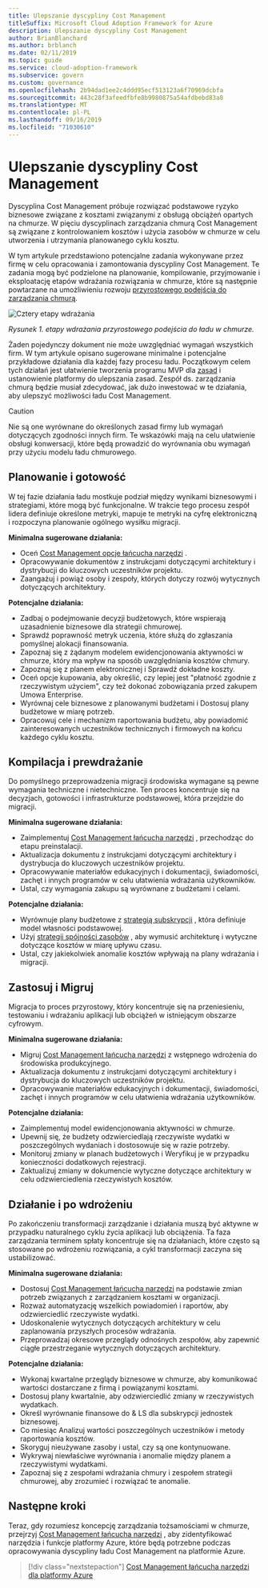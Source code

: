 ```yaml
---
title: Ulepszanie dyscypliny Cost Management
titleSuffix: Microsoft Cloud Adoption Framework for Azure
description: Ulepszanie dyscypliny Cost Management
author: BrianBlanchard
ms.author: brblanch
ms.date: 02/11/2019
ms.topic: guide
ms.service: cloud-adoption-framework
ms.subservice: govern
ms.custom: governance
ms.openlocfilehash: 2b94dad1ee2c4ddd95ecf513123a6f70969dcbfa
ms.sourcegitcommit: 443c28f3afeedfbfe8b9980875a54afdbebd83a8
ms.translationtype: MT
ms.contentlocale: pl-PL
ms.lasthandoff: 09/16/2019
ms.locfileid: "71030610"
---
```

# <a name="cost-management-discipline-improvement"></a>Ulepszanie dyscypliny Cost Management

Dyscyplina Cost Management próbuje rozwiązać podstawowe ryzyko biznesowe związane z kosztami związanymi z obsługą obciążeń opartych na chmurze. W pięciu dyscyplinach zarządzania chmurą Cost Management są związane z kontrolowaniem kosztów i użycia zasobów w chmurze w celu utworzenia i utrzymania planowanego cyklu kosztu.

W tym artykule przedstawiono potencjalne zadania wykonywane przez firmę w celu opracowania i zamontowania dyscypliny Cost Management. Te zadania mogą być podzielone na planowanie, kompilowanie, przyjmowanie i eksploatację etapów wdrażania rozwiązania w chmurze, które są następnie powtarzane na umożliwieniu rozwoju [przyrostowego podejścia do zarządzania chmurą](../guides/index.md#an-incremental-approach-to-cloud-governance).

![Cztery etapy wdrażania](../../_images/govern/adoption-phases.png)

*Rysunek 1. etapy wdrażania przyrostowego podejścia do ładu w chmurze.*

Żaden pojedynczy dokument nie może uwzględniać wymagań wszystkich firm. W tym artykule opisano sugerowane minimalne i potencjalne przykładowe działania dla każdej fazy procesu ładu. Początkowym celem tych działań jest ułatwienie tworzenia programu MVP dla [zasad](../guides/index.md#an-incremental-approach-to-cloud-governance) i ustanowienie platformy do ulepszania zasad. Zespół ds. zarządzania chmurą będzie musiał zdecydować, jak dużo inwestować w te działania, aby ulepszyć możliwości ładu Cost Management.

> [!CAUTION]
> Nie są one wyrównane do określonych zasad firmy lub wymagań dotyczących zgodności innych firm. Te wskazówki mają na celu ułatwienie obsługi konwersacji, które będą prowadzić do wyrównania obu wymagań przy użyciu modelu ładu chmurowego.

## <a name="planning-and-readiness"></a>Planowanie i gotowość

W tej fazie działania ładu mostkuje podział między wynikami biznesowymi i strategiami, które mogą być funkcjonalne. W trakcie tego procesu zespół lidera definiuje określone metryki, mapuje te metryki na cyfrę elektroniczną i rozpoczyna planowanie ogólnego wysiłku migracji.

**Minimalna sugerowane działania:**

- Oceń [Cost Management opcje łańcucha narzędzi](./toolchain.md) .
- Opracowywanie dokumentów z instrukcjami dotyczącymi architektury i dystrybucji do kluczowych uczestników projektu.
- Zaangażuj i powiąż osoby i zespoły, których dotyczy rozwój wytycznych dotyczących architektury.

**Potencjalne działania:**

- Zadbaj o podejmowanie decyzji budżetowych, które wspierają uzasadnienie biznesowe dla strategii chmurowej.
- Sprawdź poprawność metryk uczenia, które służą do zgłaszania pomyślnej alokacji finansowania.
- Zapoznaj się z żądanym modelem ewidencjonowania aktywności w chmurze, który ma wpływ na sposób uwzględniania kosztów chmury.
- Zapoznaj się z planem elektronicznej i Sprawdź dokładne koszty.
- Oceń opcje kupowania, aby określić, czy lepiej jest "płatność zgodnie z rzeczywistym użyciem", czy też dokonać zobowiązania przed zakupem Umowa Enterprise.
- Wyrównaj cele biznesowe z planowanymi budżetami i Dostosuj plany budżetowe w miarę potrzeb.
- Opracowuj cele i mechanizm raportowania budżetu, aby powiadomić zainteresowanych uczestników technicznych i firmowych na końcu każdego cyklu kosztu.

## <a name="build-and-predeployment"></a>Kompilacja i prewdrażanie

Do pomyślnego przeprowadzenia migracji środowiska wymagane są pewne wymagania techniczne i nietechniczne. Ten proces koncentruje się na decyzjach, gotowości i infrastrukturze podstawowej, która przejdzie do migracji.

**Minimalna sugerowane działania:**

- Zaimplementuj [Cost Management łańcucha narzędzi](./toolchain.md) , przechodząc do etapu preinstalacji.
- Aktualizacja dokumentu z instrukcjami dotyczącymi architektury i dystrybucja do kluczowych uczestników projektu.
- Opracowywanie materiałów edukacyjnych i dokumentacji, świadomości, zachęt i innych programów w celu ułatwienia wdrażania użytkowników.
- Ustal, czy wymagania zakupu są wyrównane z budżetami i celami.

**Potencjalne działania:**

- Wyrównuje plany budżetowe z [strategią subskrypcji](../../decision-guides/subscriptions/index.md) , która definiuje model własności podstawowej.
- Użyj [strategii spójności zasobów](../../decision-guides/resource-consistency/index.md) , aby wymusić architekturę i wytyczne dotyczące kosztów w miarę upływu czasu.
- Ustal, czy jakiekolwiek anomalie kosztów wpływają na plany wdrażania i migracji.

## <a name="adopt-and-migrate"></a>Zastosuj i Migruj

Migracja to proces przyrostowy, który koncentruje się na przeniesieniu, testowaniu i wdrażaniu aplikacji lub obciążeń w istniejącym obszarze cyfrowym.

**Minimalna sugerowane działania:**

- Migruj [Cost Management łańcucha narzędzi](./toolchain.md) z wstępnego wdrożenia do środowiska produkcyjnego.
- Aktualizacja dokumentu z instrukcjami dotyczącymi architektury i dystrybucja do kluczowych uczestników projektu.
- Opracowywanie materiałów edukacyjnych i dokumentacji, świadomości, zachęt i innych programów w celu ułatwienia wdrażania użytkowników.

**Potencjalne działania:**

- Zaimplementuj model ewidencjonowania aktywności w chmurze.
- Upewnij się, że budżety odzwierciedlają rzeczywiste wydatki w poszczególnych wydaniach i dostosowuje się w razie potrzeby.
- Monitoruj zmiany w planach budżetowych i Weryfikuj je w przypadku konieczności dodatkowych rejestracji.
- Zaktualizuj zmiany w dokumencie wytyczne dotyczące architektury w celu odzwierciedlenia rzeczywistych kosztów.

## <a name="operate-and-post-implementation"></a>Działanie i po wdrożeniu

Po zakończeniu transformacji zarządzanie i działania muszą być aktywne w przypadku naturalnego cyklu życia aplikacji lub obciążenia. Ta faza zarządzania terminem spłaty koncentruje się na działaniach, które często są stosowane po wdrożeniu rozwiązania, a cykl transformacji zaczyna się ustabilizować.

**Minimalna sugerowane działania:**

- Dostosuj [Cost Management łańcucha narzędzi](./toolchain.md) na podstawie zmian potrzeb związanych z zarządzaniem kosztami w organizacji.
- Rozważ automatyzację wszelkich powiadomień i raportów, aby odzwierciedlić rzeczywiste wydatki.
- Udoskonalenie wytycznych dotyczących architektury w celu zaplanowania przyszłych procesów wdrażania.
- Przeprowadzaj okresowe przeglądy odnośnych zespołów, aby zapewnić ciągłe przestrzeganie wytycznych dotyczących architektury.

**Potencjalne działania:**

- Wykonaj kwartalne przeglądy biznesowe w chmurze, aby komunikować wartości dostarczane z firmą i powiązanymi kosztami.
- Dostosuj plany kwartalnie, aby odzwierciedlić zmiany w rzeczywistych wydatkach.
- Określ wyrównanie finansowe do & LS dla subskrypcji jednostek biznesowej.
- Co miesiąc Analizuj wartości poszczególnych uczestników i metody raportowania kosztów.
- Skoryguj nieużywane zasoby i ustal, czy są one kontynuowane.
- Wykrywaj niewłaściwe wyrównania i anomalie między planem a rzeczywistymi wydatkami.
- Zapoznaj się z zespołami wdrażania chmury i zespołem strategii chmurowej, aby zrozumieć i rozwiązać te anomalie.

## <a name="next-steps"></a>Następne kroki

Teraz, gdy rozumiesz koncepcję zarządzania tożsamościami w chmurze, przejrzyj [Cost Management łańcucha narzędzi](./toolchain.md) , aby zidentyfikować narzędzia i funkcje platformy Azure, które będą potrzebne podczas opracowywania dyscypliny ładu Cost Management na platformie Azure.

> [!div class="nextstepaction"]
> [Cost Management łańcucha narzędzi dla platformy Azure](./toolchain.md)
